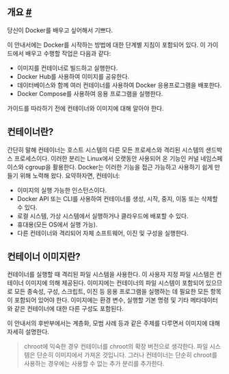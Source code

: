 ## 개요 [#](https://docs.docker.com/get-started/)

당신이 Docker를 배우고 싶어해서 기쁘다.

이 안내서에는 Docker를 시작하는 방법에 대한 단계별 지침이 포함되어 있다. 이
가이드에서 배우고 수행할 작업은 다음과 같다:

- 이미지를 컨테이너로 빌드하고 실행한다.
- Docker Hub를 사용하여 이미지를 공유한다.
- 데이터베이스와 함께 여러 컨테이너를 사용하여 Docker 응용프로그램을 배포한다.
- Docker Compose를 사용하여 응용 프로그램을 실행한다.

가이드를 따라하기 전에 컨테이너와 이미지에 대해 알아야 한다.

## 컨테이너란?

간단히 말해 컨테이너는 호스트 시스템의 다른 모든 프로세스와 격리된 시스템의 샌드박스
프로세스이다. 이러한 분리는 Linux에서 오랫동안 사용되어 온 기능인 커널 네임스페이스와
cgroup을 활용한다. Docker는 이러한 기능을 접근 가능하고 사용하기 쉽게 만들기
위해 노력해 왔다. 요약하자면, 컨테이너:

- 이미지의 실행 가능한 인스턴스이다.
- Docker API 또는 CLI를 사용하여 컨테이너를 생성, 시작, 중지, 이동 또는 삭제할
  수 있다.
- 로컬 시스템, 가상 시스템에서 실행하거나 클라우드에 배포할 수 있다.
- 휴대용(모든 OS에서 실행 가능).
- 다른 컨테이너와 격리되어 자체 소프트웨어, 이진 및 구성을 실행한다.

## 컨테이너 이미지란?

컨테이너를 실행할 때 격리된 파일 시스템을 사용한다. 이 사용자 지정 파일 시스템은
컨테이너 이미지에 의해 제공된다. 이미지에는 컨테이너의 파일 시스템이 포함되어 있으므로
모든 종속성, 구성, 스크립트, 이진 등 응용 프로그램을 실행하는 데 필요한 모든 항목이
포함되어 있어야 한다. 이미지에는 환경 변수, 실행할 기본 명령 및 기타 메타데이터와
같은 컨테이너에 대한 다른 구성도 포함된다.

이 안내서의 후반부에서는 계층화, 모범 사례 등과 같은 주제를 다루면서 이미지에 대해 자세히 설명한다.

>chroot에 익숙한 경우 컨테이너를 chroot의 확장 버전으로 생각한다. 파일 시스템은 단순히 이미지에서
>가져온 것입니다. 그러나 컨테이너는 단순히 chroot를 사용하는 경우에는 사용할 수 없는 추가 분리를
>추가한다.